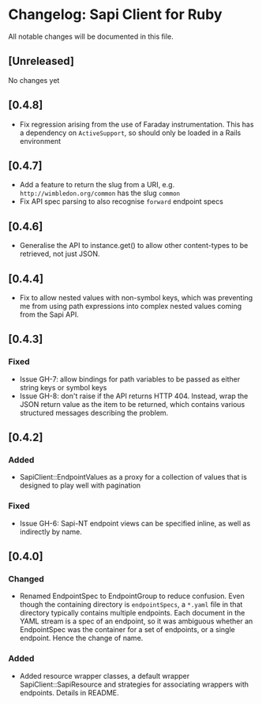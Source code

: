 # Changelog: Sapi Client for Ruby

All notable changes will be documented in this file.

## [Unreleased]

No changes yet

## [0.4.8]
- Fix regression arising from the use of Faraday instrumentation. This has a
  dependency on `ActiveSupport`, so should only be loaded in a Rails environment

## [0.4.7]
- Add a feature to return the slug from a URI, e.g. `http://wimbledon.org/common`
  has the slug `common`
- Fix API spec parsing to also recognise `forward` endpoint specs

## [0.4.6]
- Generalise the API to instance.get() to allow other content-types to be
  retrieved, not just JSON.

## [0.4.4]

- Fix to allow nested values with non-symbol keys, which was preventing me from
  using path expressions into complex nested values coming from the Sapi API.

## [0.4.3]
### Fixed

- Issue GH-7: allow bindings for path variables to be passed as either string
  keys or symbol keys
- Issue GH-8: don't raise if the API returns HTTP 404. Instead, wrap the JSON
  return value as the item to be returned, which contains various structured
  messages describing the problem.

## [0.4.2]
### Added

- SapiClient::EndpointValues as a proxy for a collection of values that is
  designed to play well with pagination

### Fixed

- Issue GH-6: Sapi-NT endpoint views can be specified inline, as well as
  indirectly by name.

## [0.4.0]
### Changed

- Renamed EndpointSpec to EndpointGroup to reduce confusion. Even though the
  containing directory is `endpointSpecs`, a `*.yaml` file in that directory
  typically contains multiple endpoints. Each document in the YAML stream is
  a spec of an endpoint, so it was ambiguous whether an EndpointSpec was the
  container for a set of endpoints, or a single endpoint. Hence the change of
  name.

### Added

- Added resource wrapper classes, a default wrapper SapiClient::SapiResource
  and strategies for associating wrappers with endpoints. Details in README.
